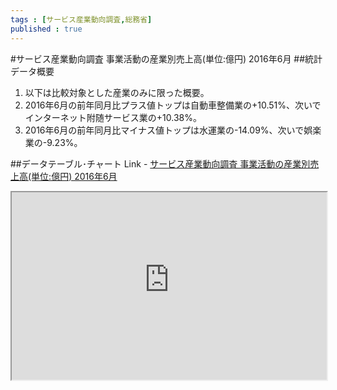 ```yaml
--- 
tags : [サービス産業動向調査,総務省] 
published : true
---
```

#サービス産業動向調査 事業活動の産業別売上高(単位:億円) 2016年6月
##統計データ概要
1. 以下は比較対象とした産業のみに限った概要。
1. 2016年6月の前年同月比プラス値トップは自動車整備業の+10.51%、次いでインターネット附随サービス業の+10.38%。
1. 2016年6月の前年同月比マイナス値トップは水運業の-14.09%、次いで娯楽業の-9.23%。




##データテーブル･チャート
Link - [サービス産業動向調査 事業活動の産業別売上高(単位:億円) 2016年6月](
http://knowledgevault.saecanet.com/charts/am-consulting.co.jp-2016-08-31-16-15-41.html
)

<iframe src="
http://knowledgevault.saecanet.com/charts/am-consulting.co.jp-2016-08-31-16-15-41.html
" width="100%" height="300px"></iframe>